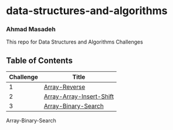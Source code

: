# data-structures-and-algorithms
### Ahmad Masadeh
This repo for Data Structures and Algorithms Challenges

## Table of Contents 
|Challenge|Title
|-----------|-----------|
|1|[Array-Reverse](./Data-Structures/Data-Structures/Data-structures/Array-Reverse/)
|2|[Array-Array-Insert-Shift](./Data-Structures/Data-Structures/Data-structures/Array-Insert-Shift/)
|3|[Array-Binary-Search](./Data-Structures/Data-Structures/Data-structures/Array-Binary-Search/)


Array-Binary-Search